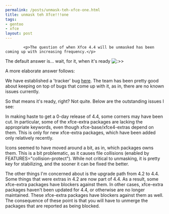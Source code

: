 ```yaml
--- 
permalink: /posts/unmask-teh-xfce-one.html
title: unmask teh Xfce!!!one
tags: 
- gentoo
- xfce
layout: post
---
```


			<p>The question of when Xfce 4.4 will be unmasked has been coming up with increasing frequency.</p>

<p>The default answer is... wait, for it, when it's ready <img src="http://planet.gentoo.org/developers/rsc/smilies/icon_mrgreen.gif" alt=":&gt;&gt;" class="middle"></p>

<p>A more elaborate answer follows:</p>

<p>We have established a 'tracker' bug <a href="https://bugs.gentoo.org/show_bug.cgi?id=163143">here</a>. The team has been pretty good about keeping on top of bugs that come up with it, as in, there are no known issues currently.</p>

<p>So that means it's ready, right? Not quite. Below are the outstanding issues I see:</p>

<p>In making haste to get a 0-day release of 4.4, some corners may have been cut. In particular, some of the xfce-extra packages are lacking the appropriate keywords, even though xfce-base/xfce4-extras depend on them. This is only for new xfce-extra packages, which have been added only relatively recently.</p>

<p>Icons seemed to have moved around a bit, as in, which packages owns them. This is a bit problematic, as it causes file collisions (enabled by FEATURES="collision-protect"). While not critical to unmasking, it is pretty key for stabilizing, and the sooner it can be fixed the better.</p>

<p>The other things I'm concerned about is the upgrade path from 4.2 to 4.4. Some things that were extras in 4.2 are now part of 4.4. As a result, some xfce-extra packages have blockers against them. In other cases, xfce-extra packages haven't been updated for 4.4, or otherwise are no longer maintained. These xfce-extra packages have blockers against them as well. The consequence of these point is that you will have to unmerge the packages that are reported as being blocked.
</p>					